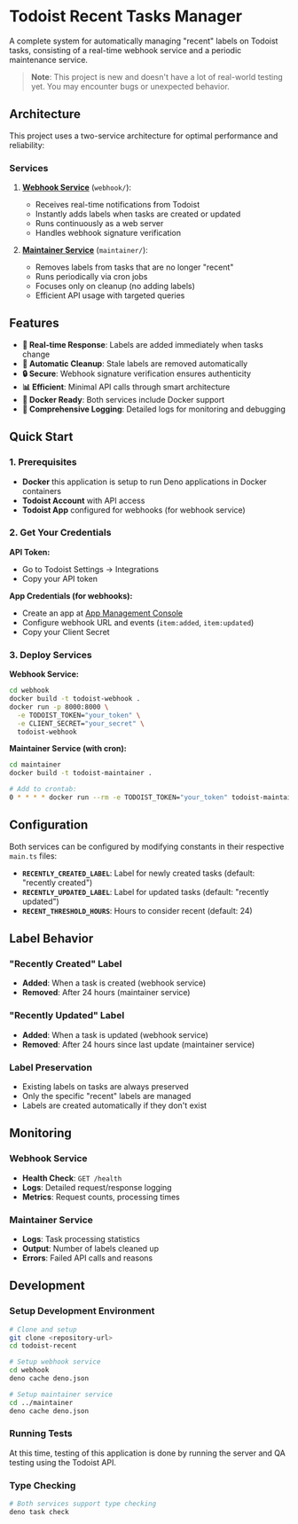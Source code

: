 # Todoist Recent Tasks Manager

A complete system for automatically managing "recent" labels on Todoist tasks, consisting of a real-time webhook service and a periodic maintenance service.

> **Note**: This project is new and doesn't have a lot of real-world testing yet. You may encounter bugs or unexpected behavior.

## Architecture

This project uses a two-service architecture for optimal performance and reliability:

### Services

1. **[Webhook Service](./webhook/)** (`webhook/`):
   - Receives real-time notifications from Todoist
   - Instantly adds labels when tasks are created or updated
   - Runs continuously as a web server
   - Handles webhook signature verification

2. **[Maintainer Service](./maintainer/)** (`maintainer/`):
   - Removes labels from tasks that are no longer "recent"
   - Runs periodically via cron jobs
   - Focuses only on cleanup (no adding labels)
   - Efficient API usage with targeted queries

## Features

- **🚀 Real-time Response**: Labels are added immediately when tasks change
- **🧹 Automatic Cleanup**: Stale labels are removed automatically
- **🔒 Secure**: Webhook signature verification ensures authenticity
- **📊 Efficient**: Minimal API calls through smart architecture
- **🐳 Docker Ready**: Both services include Docker support
- **📝 Comprehensive Logging**: Detailed logs for monitoring and debugging

## Quick Start

### 1. Prerequisites

- **Docker** this application is setup to run Deno applications in Docker containers
- **Todoist Account** with API access
- **Todoist App** configured for webhooks (for webhook service)

### 2. Get Your Credentials

**API Token:**
- Go to Todoist Settings → Integrations
- Copy your API token

**App Credentials (for webhooks):**
- Create an app at [App Management Console](https://app.todoist.com/app/settings/integrations/app-management)
- Configure webhook URL and events (`item:added`, `item:updated`)
- Copy your Client Secret

### 3. Deploy Services

**Webhook Service:**
```bash
cd webhook
docker build -t todoist-webhook .
docker run -p 8000:8000 \
  -e TODOIST_TOKEN="your_token" \
  -e CLIENT_SECRET="your_secret" \
  todoist-webhook
```

**Maintainer Service (with cron):**
```bash
cd maintainer
docker build -t todoist-maintainer .

# Add to crontab:
0 * * * * docker run --rm -e TODOIST_TOKEN="your_token" todoist-maintainer
```

## Configuration

Both services can be configured by modifying constants in their respective `main.ts` files:

- **`RECENTLY_CREATED_LABEL`**: Label for newly created tasks (default: "recently created")
- **`RECENTLY_UPDATED_LABEL`**: Label for updated tasks (default: "recently updated")
- **`RECENT_THRESHOLD_HOURS`**: Hours to consider recent (default: 24)

## Label Behavior

### "Recently Created" Label
- **Added**: When a task is created (webhook service)
- **Removed**: After 24 hours (maintainer service)

### "Recently Updated" Label  
- **Added**: When a task is updated (webhook service)
- **Removed**: After 24 hours since last update (maintainer service)

### Label Preservation
- Existing labels on tasks are always preserved
- Only the specific "recent" labels are managed
- Labels are created automatically if they don't exist

## Monitoring

### Webhook Service
- **Health Check**: `GET /health`
- **Logs**: Detailed request/response logging
- **Metrics**: Request counts, processing times

### Maintainer Service
- **Logs**: Task processing statistics
- **Output**: Number of labels cleaned up
- **Errors**: Failed API calls and reasons

## Development

### Setup Development Environment

```bash
# Clone and setup
git clone <repository-url>
cd todoist-recent

# Setup webhook service
cd webhook
deno cache deno.json

# Setup maintainer service  
cd ../maintainer
deno cache deno.json
```

### Running Tests

At this time, testing of this application is done by running the server and QA testing using the Todoist API. 

### Type Checking

```bash
# Both services support type checking
deno task check
```


